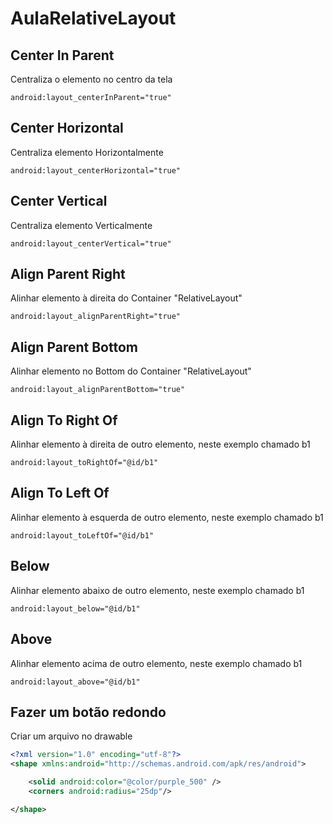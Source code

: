 # AulaRelativeLayout

## Center In Parent
Centraliza o elemento no centro da tela
```
android:layout_centerInParent="true"
```
## Center Horizontal
Centraliza elemento Horizontalmente
```
android:layout_centerHorizontal="true"
```
## Center Vertical
Centraliza elemento Verticalmente
```
android:layout_centerVertical="true"
```
## Align Parent Right
Alinhar elemento à direita do Container "RelativeLayout"
```
android:layout_alignParentRight="true"
```
## Align Parent Bottom
Alinhar elemento no Bottom do Container "RelativeLayout"
```
android:layout_alignParentBottom="true"
```
## Align To Right Of
Alinhar elemento à direita de outro elemento, neste exemplo chamado b1
```
android:layout_toRightOf="@id/b1"
```
## Align To Left Of
Alinhar elemento à esquerda de outro elemento, neste exemplo chamado b1
```
android:layout_toLeftOf="@id/b1"
```
## Below
Alinhar elemento abaixo de outro elemento, neste exemplo chamado b1
```
android:layout_below="@id/b1"
```
## Above
Alinhar elemento acima de outro elemento, neste exemplo chamado b1
```
android:layout_above="@id/b1"
```
## Fazer um botão redondo
Criar um arquivo no drawable
```xml
<?xml version="1.0" encoding="utf-8"?>
<shape xmlns:android="http://schemas.android.com/apk/res/android">

    <solid android:color="@color/purple_500" />
    <corners android:radius="25dp"/>

</shape>
```
